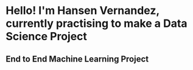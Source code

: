 # Hello! I'm Hansen Vernandez, currently practising to make a Data Science Project
## End to End Machine Learning Project
